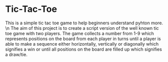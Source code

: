 # Tic-Tac-Toe
This is a simple tic tac toe game to help beginners understand pyhton more. \n
The aim of this project is to create a script version of the well known tic toe game with two players. The game collects a number from 1-9 which represents positions on the board from each player in turns until a player is able to make a sequence either horizontally, vertically or diagonally which signifies a win or until all positions on the board are filled up which signifies a draw/tie.
